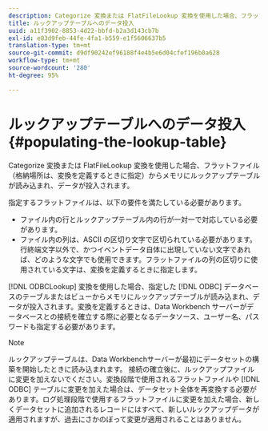 ```yaml
---
description: Categorize 変換または FlatFileLookup 変換を使用した場合、フラットファイル（格納場所は、変換を定義するときに指定）からメモリにルックアップテーブルが読み込まれ、データが投入されます。
title: ルックアップテーブルへのデータ投入
uuid: a11f3902-8853-4d22-bbfd-b2a3d143cb7b
exl-id: e83d9feb-44fe-4fa1-b559-e1f5606637b5
translation-type: tm+mt
source-git-commit: d9df90242ef96188f4e4b5e6d04cfef196b0a628
workflow-type: tm+mt
source-wordcount: '280'
ht-degree: 95%

---
```


# ルックアップテーブルへのデータ投入{#populating-the-lookup-table}

Categorize 変換または FlatFileLookup 変換を使用した場合、フラットファイル（格納場所は、変換を定義するときに指定）からメモリにルックアップテーブルが読み込まれ、データが投入されます。

指定するフラットファイルは、以下の要件を満たしている必要があります。

* ファイル内の行とルックアップテーブル内の行が一対一で対応している必要があります。
* ファイル内の列は、ASCII の区切り文字で区切られている必要があります。行終端文字以外で、かつイベントデータ自体に出現していない文字であれば、どのような文字でも使用できます。フラットファイルの列の区切りに使用されている文字は、変換を定義するときに指定します。

[!DNL ODBCLookup] 変換を使用した場合、指定した [!DNL ODBC] データベースのテーブルまたはビューからメモリにルックアップテーブルが読み込まれ、データが投入されます。変換を定義するときは、Data Workbench サーバーがデータベースとの接続を確立する際に必要となるデータソース、ユーザー名、パスワードも指定する必要があります。

>[!NOTE]
>
>ルックアップテーブルは、Data Workbenchサーバーが最初にデータセットの構築を開始したときに読み込まれます。 接続の確立後に、ルックアップファイルに変更を加えないでください。変換段階で使用されるフラットファイルや [!DNL ODBC] テーブルに変更を加えた場合は、データセット全体を再変換する必要があります。ログ処理段階で使用するフラットファイルに変更を加えた場合、新しくデータセットに追加されるレコードにはすべて、新しいルックアップデータが適用されますが、過去にさかのぼって変更が適用されることはありません。
